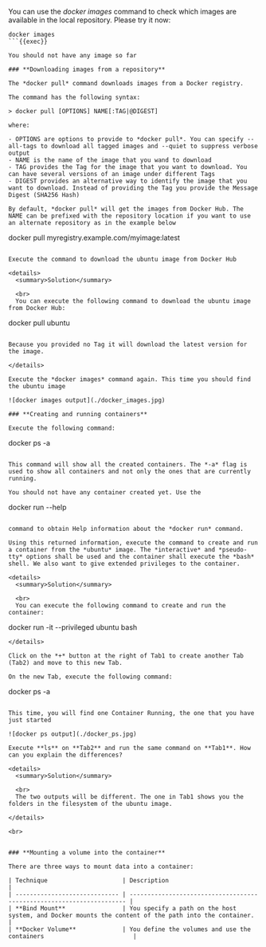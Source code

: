   You can use the *docker images* command to check which images are available in the local repository. Please try it now:
  ```
  docker images
  ```{{exec}}

You should not have any image so far

### **Downloading images from a repository**

The *docker pull* command downloads images from a Docker registry. 
  
The command has the following syntax: 

> docker pull [OPTIONS] NAME[:TAG|@DIGEST]

where: 

- OPTIONS are options to provide to *docker pull*. You can specify --all-tags to download all tagged images and --quiet to suppress verbose output
- NAME is the name of the image that you wand to download
- TAG provides the Tag for the image that you want to download. You can have several versions of an image under different Tags
- DIGEST provides an alternative way to identify the image that you want to download. Instead of providing the Tag you provide the Message Digest (SHA256 Hash)

By default, *docker pull* will get the images from Docker Hub. The NAME can be prefixed with the repository location if you want to use an alternate repository as in the example below

```
docker pull myregistry.example.com/myimage:latest
```

Execute the command to download the ubuntu image from Docker Hub

<details>
  <summary>Solution</summary>
  
  <br>
  You can execute the following command to download the ubuntu image from Docker Hub:

```
docker pull ubuntu
```{{exec}}

Because you provided no Tag it will download the latest version for the image.

</details>

Execute the *docker images* command again. This time you should find the ubuntu image

![docker images output](./docker_images.jpg)

### **Creating and running containers**

Execute the following command:

```
docker ps -a
```{{exec}}

This command will show all the created containers. The *-a* flag is used to show all containers and not only the ones that are currently running. 

You should not have any container created yet. Use the 

```
docker run --help
```

command to obtain Help information about the *docker run* command. 

Using this returned information, execute the command to create and run a container from the *ubuntu* image. The *interactive* and *pseudo-tty* options shall be used and the container shall execute the *bash* shell. We also want to give extended privileges to the container.

<details>
  <summary>Solution</summary>
  
  <br>
  You can execute the following command to create and run the container:

```
docker run -it --privileged ubuntu bash
```{{exec}}
</details>

Click on the *+* button at the right of Tab1 to create another Tab (Tab2) and move to this new Tab.

On the new Tab, execute the following command:

```
docker ps -a
```{{exec}}

This time, you will find one Container Running, the one that you have just started

![docker ps output](./docker_ps.jpg)

Execute **ls** on **Tab2** and run the same command on **Tab1**. How can you explain the differences? 

<details>
  <summary>Solution</summary>
  
  <br>
  The two outputs will be different. The one in Tab1 shows you the folders in the filesystem of the ubuntu image.

</details>

<br>


### **Mounting a volume into the container**

There are three ways to mount data into a container:

| Technique                     | Description                                                           |
| ----------------------------- | --------------------------------------------------------------------- |
| **Bind Mount**                | You specify a path on the host system, and Docker mounts the content of the path into the container.   |
| **Docker Volume**             | You define the volumes and use the containers                         |

